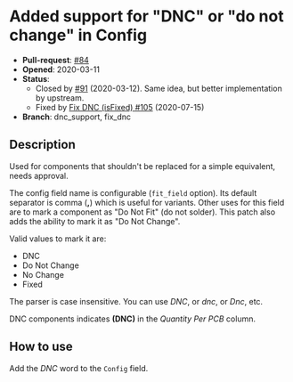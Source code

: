 # Added support for "DNC" or "do not change" in Config

- **Pull-request**: [#84](https://github.com/SchrodingersGat/KiBoM/pull/84)
- **Opened**: 2020-03-11
- **Status**:
  - Closed by [#91](https://github.com/SchrodingersGat/KiBoM/pull/91) (2020-03-12). Same idea, but better implementation by upstream.
  - Fixed by [Fix DNC (isFixed) #105](https://github.com/SchrodingersGat/KiBoM/pull/105) (2020-07-15)
- **Branch**: dnc_support, fix_dnc

## Description

Used for components that shouldn't be replaced for a simple equivalent, needs approval.

The config field name is configurable (`fit_field` option).
Its default separator is comma (**,**) which is useful for variants.
Other uses for this field are to mark a component as "Do Not Fit" (do not solder).
This patch also adds the ability to mark it as "Do Not Change".

Valid values to mark it are:
- DNC
- Do Not Change
- No Change
- Fixed

The parser is case insensitive. You can use *DNC*, or *dnc*, or *Dnc*, etc.

DNC components indicates **(DNC)** in the *Quantity Per PCB* column.

## How to use

Add the *DNC* word to the `Config` field.

